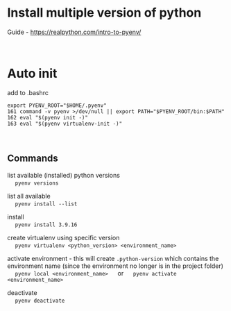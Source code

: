 # Install multiple version of python

Guide - https://realpython.com/intro-to-pyenv/

<br>

# Auto init

add to .bashrc
```
export PYENV_ROOT="$HOME/.pyenv"
161 command -v pyenv >/dev/null || export PATH="$PYENV_ROOT/bin:$PATH"
162 eval "$(pyenv init -)"
163 eval "$(pyenv virtualenv-init -)"
```
<br>



## **Commands**

list available (installed) python versions  
&emsp; `pyenv versions`  

  
list all available  
&emsp; `pyenv install --list`   

    
install          
&emsp; `pyenv install 3.9.16`  

    
create virtualenv using specific version  
&emsp; `pyenv virtualenv <python_version> <environment_name>`

    
activate environment - this will create `.python-version` which contains the environment name (since the environment no longer is in the project folder)  
&emsp; `pyenv local <environment_name>` 
&emsp; or 
&emsp; `pyenv activate <environment_name>`  

  
deactivate  
&emsp; `pyenv deactivate`



<br><br>




